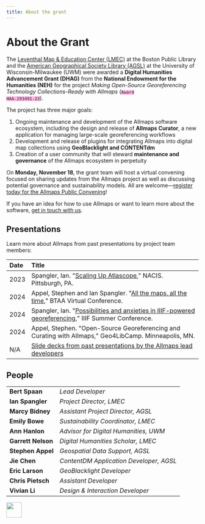```yaml
---
title: About the grant
---
```


# About the Grant

The [Leventhal Map & Education Center (LMEC)](https://www.leventhalmap.org/) at the Boston Public Library and the [American Geographical Society Library (AGSL)](https://uwm.edu/lib-collections/agsl-digital-map-collection/) at the University of Wisconsin-Milwaukee (UWM) were awarded a **Digital Humanities Advancement Grant (DHAG)** from the **National Endowment for the Humanities (NEH)** for the project *Making Open-Source Georeferencing Technology Collections-Ready with Allmaps* (<code style="font-size:0.8em; background:#ffbbe3">Award HAA-293491-23</code>).

The project has three major goals:

<ol class="circle-list">
    <li>Ongoing maintenance and development of the Allmaps software ecosystem, including the design and release of <strong>Allmaps Curator</strong>, a new application for managing large-scale georeferencing workflows
    <li>Development and release of plugins for integrating Allmaps into digital map collections using <strong>GeoBlacklight and CONTENTdm</strong>
    <li>Creation of a user community that will steward <strong>maintenance and governance</strong> of the Allmaps ecosystem in perpetuity
</ol>

On **Monday, November 18**, the grant team will host a virtual convening focused on sharing updates from the Allmaps project as well as discussing potential governance and sustainability models. All are welcome—[register today for the Allmaps Public Convening](./2024-convening.md)!

If you have an idea for how to use Allmaps or want to learn more about the software, [get in touch with us](./stay-in-touch).

## Presentations

Learn more about Allmaps from past presentations by project team members:

| Date  | Title  |
|:---|:---|
| 2023 | Spangler, Ian. "[Scaling Up Atlascope](https://www.youtube.com/watch?v=NFvPcNXtx5A)," NACIS. Pittsburgh, PA.
| 2024 | Appel, Stephen and Ian Spangler. "[All the maps, all the time](https://youtu.be/IZwzPubRghE?feature=shared&t=2466)," BTAA Virtual Conference. |
| 2024 | Spangler, Ian. "[Possibilities and anxieties in IIIF-powered georeferencing](https://youtu.be/qSEcwcuhQs0?feature=shared&t=7118)," IIIF Summer Conference. |
| 2024 | Appel, Stephen. "Open-Source Georeferencing and Curating with Allmaps," Geo4LibCamp. Minneapolis, MN. |
| N/A  | [Slide decks from past presentations by the Allmaps lead developers](https://presentations.allmaps.org/) |

## People

|   |   |
|---|---|
| **Bert Spaan**               | *Lead Developer*                |
| **Ian Spangler**             | *Project Director, LMEC*              |
| **Marcy Bidney**             | *Assistant Project Director, AGSL*    |
| **Emily Bowe**               | *Sustainability Coordinator, LMEC*    |
| **Ann Hanlon**               | *Advisor for Digital Humanities, UWM*|
| **Garrett Nelson**      | *Digital Humanities Scholar, LMEC*    |
| **Stephen Appel**            | *Geospatial Data Support, AGSL*       |
| **Jie Chen**                 | *ContentDM Application Developer, AGSL*|
| **Eric Larson**              | *GeoBlacklight Developer*       |
| **Chris Pietsch**            | *Assistant Developer*               |
| **Vivian Li**                | *Design & Interaction Developer*|

<a class="sticker" href="https://arcade.allmaps.org"><img class="shake desktop-only" src="https://uxwing.com/wp-content/themes/uxwing/download/sport-and-awards/arcade-machine-game-icon.png" width="40px" ></img></a>